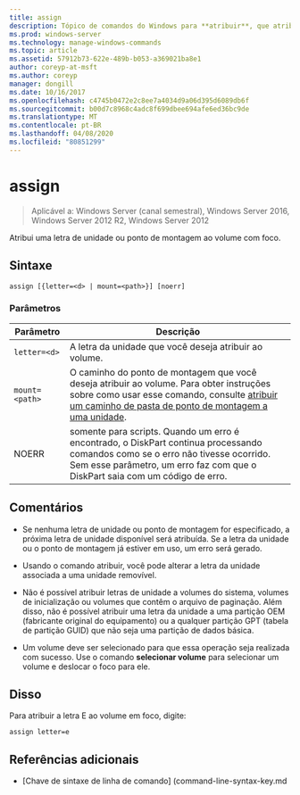 ```yaml
---
title: assign
description: Tópico de comandos do Windows para **atribuir**, que atribui uma letra de unidade ou ponto de montagem ao volume com foco.
ms.prod: windows-server
ms.technology: manage-windows-commands
ms.topic: article
ms.assetid: 57912b73-622e-489b-b053-a369021ba8e1
author: coreyp-at-msft
ms.author: coreyp
manager: dongill
ms.date: 10/16/2017
ms.openlocfilehash: c4745b0472e2c8ee7a4034d9a06d395d6089db6f
ms.sourcegitcommit: b00d7c8968c4adc8f699dbee694afe6ed36bc9de
ms.translationtype: MT
ms.contentlocale: pt-BR
ms.lasthandoff: 04/08/2020
ms.locfileid: "80851299"
---
```

# <a name="assign"></a>assign

>Aplicável a: Windows Server (canal semestral), Windows Server 2016, Windows Server 2012 R2, Windows Server 2012

Atribui uma letra de unidade ou ponto de montagem ao volume com foco.

## <a name="syntax"></a>Sintaxe

```
assign [{letter=<d> | mount=<path>}] [noerr]
```

### <a name="parameters"></a>Parâmetros

| Parâmetro | Descrição |
| --------- | ----------- |
| `letter=<d>` | A letra da unidade que você deseja atribuir ao volume. |
| `mount=<path>` | O caminho do ponto de montagem que você deseja atribuir ao volume. Para obter instruções sobre como usar esse comando, consulte [atribuir um caminho de pasta de ponto de montagem a uma unidade](https://go.microsoft.com/fwlink/?LinkId=207059). |
| NOERR | somente para scripts. Quando um erro é encontrado, o DiskPart continua processando comandos como se o erro não tivesse ocorrido. Sem esse parâmetro, um erro faz com que o DiskPart saia com um código de erro. |

## <a name="remarks"></a>Comentários

- Se nenhuma letra de unidade ou ponto de montagem for especificado, a próxima letra de unidade disponível será atribuída. Se a letra da unidade ou o ponto de montagem já estiver em uso, um erro será gerado.

- Usando o comando atribuir, você pode alterar a letra da unidade associada a uma unidade removível.

- Não é possível atribuir letras de unidade a volumes do sistema, volumes de inicialização ou volumes que contêm o arquivo de paginação. Além disso, não é possível atribuir uma letra da unidade a uma partição OEM (fabricante original do equipamento) ou a qualquer partição GPT (tabela de partição GUID) que não seja uma partição de dados básica.

- Um volume deve ser selecionado para que essa operação seja realizada com sucesso. Use o comando **selecionar volume** para selecionar um volume e deslocar o foco para ele.

## <a name="examples"></a><a name=BKMK_examples></a>Disso
Para atribuir a letra E ao volume em foco, digite:
```
assign letter=e
```

## <a name="additional-references"></a>Referências adicionais

- [Chave de sintaxe de linha de comando] (command-line-syntax-key.md

